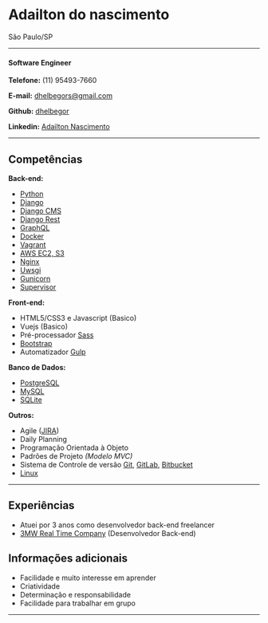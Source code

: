 # Adailton do nascimento
São Paulo/SP

---

#### Software Engineer

**Telefone:** (11) 95493-7660

**E-mail:** dhelbegors@gmail.com

**Github:** [dhelbegor](https://github.com/dhelbegor)

**Linkedin:** [Adailton Nascimento](https://www.linkedin.com/in/adailton-nascimento-505428b3/)

---

## Competências

**Back-end:**
* [Python](http://wiki.python.org.br/)
* [Django](https://www.djangoproject.com/)
* [Django CMS](https://www.django-cms.org/en/)
* [Django Rest](https://www.django-rest-framework.org/)
* [GraphQL](https://graphql.org/)
* [Docker](https://www.docker.com/)
* [Vagrant](https://www.vagrantup.com/)
* [AWS EC2, S3](https://aws.amazon.com/)
* [Nginx](https://www.nginx.com/)
* [Uwsgi](https://uwsgi-docs.readthedocs.io/en/latest/)
* [Gunicorn](https://gunicorn.org/)
* [Supervisor](http://supervisord.org/)

**Front-end:**
* HTML5/CSS3 e Javascript (Basico)
* Vuejs (Basico)
* Pré-processador [Sass](http://sass-lang.com/)
* [Bootstrap](http://getbootstrap.com/)
* Automatizador [Gulp](http://gulpjs.com/)


**Banco de Dados:**
* [PostgreSQL](https://www.postgresql.org/)
* [MySQL](https://www.mysql.com/)
* [SQLite](https://www.sqlite.org/index.html)


**Outros:**
* Agile ([JIRA](https://www.atlassian.com/software/jira))
* Daily Planning
* Programação Orientada à Objeto
* Padrões de Projeto *(Modelo MVC)*
* Sistema de Controle de versão [Git](https://git-scm.com/), [GitLab](https://about.gitlab.com/), [Bitbucket](https://bitbucket.org/)
* [Linux](http://www.linuxfoundation.org/what-is-linux)

---

## Experiências

* Atuei por 3 anos como desenvolvedor back-end freelancer
* [3MW Real Time Company](https://www.3mw.com.br/) (Desenvolvedor Back-end)

## Informações adicionais

* Facilidade e muito interesse em aprender
* Criatividade
* Determinação e responsabilidade
* Facilidade para trabalhar em grupo

---

